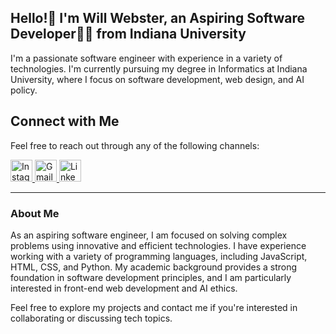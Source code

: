 ## Hello!👋 I'm Will Webster, an Aspiring Software Developer🧑‍💻 from Indiana University

I'm a passionate software engineer with experience in a variety of technologies. I'm currently pursuing my degree in Informatics at Indiana University, where I focus on software development, web design, and AI policy.


## Connect with Me

Feel free to reach out through any of the following channels:

<div align="left">
  <!-- Instagram link -->
  <a href="https://www.instagram.com/willy.web31" target="_blank">
    <img src="https://img.shields.io/static/v1?message=willy.web31&logo=instagram&label=&color=E4405F&logoColor=white&labelColor=&style=for-the-badge" height="35" alt="Instagram logo" />
  </a>
  
  <!-- Gmail link -->
  <a href="mailto:wwebste@gmail.com" target="_blank">
    <img src="https://img.shields.io/static/v1?message=Gmail&logo=gmail&label=&color=D14836&logoColor=white&labelColor=&style=for-the-badge" height="35" alt="Gmail logo" />
  </a>

  <!-- LinkedIn link -->
  <a href="www.linkedin.com/in/willwebster07" target="_blank">
    <img src="https://img.shields.io/static/v1?message=LinkedIn&logo=linkedin&label=&color=0077B5&logoColor=white&labelColor=&style=for-the-badge" height="35" alt="LinkedIn logo" />
  </a>
</div>


---

### About Me

As an aspiring software engineer, I am focused on solving complex problems using innovative and efficient technologies. I have experience working with a variety of programming languages, including JavaScript, HTML, CSS, and Python. My academic background provides a strong foundation in software development principles, and I am particularly interested in front-end web development and AI ethics.

Feel free to explore my projects and contact me if you're interested in collaborating or discussing tech topics.
